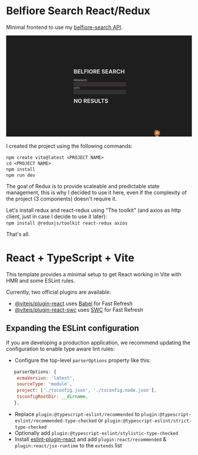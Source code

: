 # Belfiore Search React/Redux

Minimal frontend to use my [belfiore-search API](https://github.com/giufus/belfiore-search).  

![](belfiore-demo-640x348.gif)

I created  the project using the following commands:  
```
npm create vite@latest <PROJECT NAME>
cd <PROJECT NAME>
npm install 
npm run dev
```

The goal of Redux is to provide scaleable and predictable state management, this is why I decided to use it here, even if the complexity of the project (3 components) doesn't require it.  

Let's install redux and react-redux using "The toolkit" (and axios as http client, just in case I decide to use it later):  
`npm install @reduxjs/toolkit react-redux axios` 

That's all.   

# React + TypeScript + Vite 

This template provides a minimal setup to get React working in Vite with HMR and some ESLint rules.

Currently, two official plugins are available:

- [@vitejs/plugin-react](https://github.com/vitejs/vite-plugin-react/blob/main/packages/plugin-react/README.md) uses [Babel](https://babeljs.io/) for Fast Refresh
- [@vitejs/plugin-react-swc](https://github.com/vitejs/vite-plugin-react-swc) uses [SWC](https://swc.rs/) for Fast Refresh

## Expanding the ESLint configuration

If you are developing a production application, we recommend updating the configuration to enable type aware lint rules:

- Configure the top-level `parserOptions` property like this:

```js
   parserOptions: {
    ecmaVersion: 'latest',
    sourceType: 'module',
    project: ['./tsconfig.json', './tsconfig.node.json'],
    tsconfigRootDir: __dirname,
   },
```

- Replace `plugin:@typescript-eslint/recommended` to `plugin:@typescript-eslint/recommended-type-checked` or `plugin:@typescript-eslint/strict-type-checked`
- Optionally add `plugin:@typescript-eslint/stylistic-type-checked`
- Install [eslint-plugin-react](https://github.com/jsx-eslint/eslint-plugin-react) and add `plugin:react/recommended` & `plugin:react/jsx-runtime` to the `extends` list
